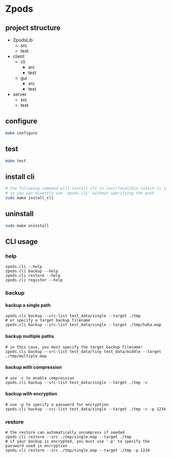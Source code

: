 # Zpods

## project structure
- ZpodsLib
    - src
    - test
- client
    - cli
        - src
        - test
    - gui
        - src
        - test
- server
    - src
    - test

## configure
``` sh
make configure
```

## test
``` sh
make test
```

## install cli
``` sh
# the following command will install cli in /usr/local/bin (which is in $PATH),
# so you can directly use 'zpods.cli' without specifying the path
sudo make install_cli
```

## uninstall
``` sh
sudo make uninstall
```


## CLI usage

### help
``` shell
zpods.cli --help
zpods.cli backup --help
zpods.cli restore --help
zpods.cli register --help
```

### backup

#### backup a single path
```shell
zpods.cli backup --src-list test_data/single --target ./tmp
# or specify a target backup filename
zpods.cli backup --src-list test_data/single --target ./tmp/haha.map
```

#### backup multiple paths
```shell
# in this case, you must specify the target backup filename!
zpods.cli backup --src-list test_data/tiny test_data/middle --target ./tmp/multiple.map
```

#### backup with compression
```shell
# use -c to enable compression
zpods.cli backup --src-list test_data/single --target ./tmp -c
```

#### backup with encryption
```shell
# use -p to specify a password for encryption
zpods.cli backup --src-list test_data/single --target ./tmp -c -p 1234
```

### restore

```shell
# the restore can automatically uncompress if needed
zpods.cli restore --src ./tmp/single.map --target ./tmp
# if your backup is encrypted, you must use '-p' to specify the password used in encryption
zpods.cli restore --src ./tmp/single.map --target ./tmp -p 1234
```